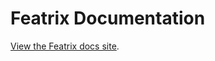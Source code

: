 Featrix Documentation
=======================================

[View the Featrix docs site](https://featrix-docs.readthedocs.io/en/latest/).
